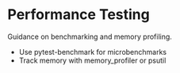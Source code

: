 # Performance Testing

Guidance on benchmarking and memory profiling.

- Use pytest-benchmark for microbenchmarks
- Track memory with memory_profiler or psutil
